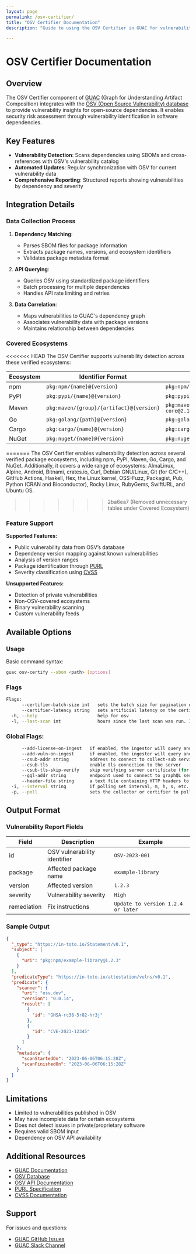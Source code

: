 ```yaml
---
layout: page
permalink: /osv-certifier/
title: "OSV Certifier Documentation"
description: "Guide to using the OSV Certifier in GUAC for vulnerability management"

---
```


# OSV Certifier Documentation 

## Overview

The OSV Certifier component of [GUAC](https://guac.sh) (Graph for Understanding Artifact Composition) integrates with the [OSV (Open Source Vulnerability) database](https://osv.dev) to provide vulnerability insights for open-source dependencies. It enables security risk assessment through vulnerability identification in software dependencies.

## Key Features

- **Vulnerability Detection**: Scans dependencies using SBOMs and cross-references with OSV's vulnerability catalog
- **Automated Updates**: Regular synchronization with OSV for current vulnerability data
- **Comprehensive Reporting**: Structured reports showing vulnerabilities by dependency and severity

## Integration Details

### Data Collection Process

1. **Dependency Matching**: 
   - Parses SBOM files for package information
   - Extracts package names, versions, and ecosystem identifiers
   - Validates package metadata format

2. **API Querying**: 
   - Queries OSV using standardized package identifiers
   - Batch processing for multiple dependencies
   - Handles API rate limiting and retries

3. **Data Correlation**: 
   - Maps vulnerabilities to GUAC's dependency graph
   - Associates vulnerability data with package versions
   - Maintains relationship between dependencies

### Covered Ecosystems

<<<<<<< HEAD
The OSV Certifier supports vulnerability detection across these verified ecosystems:

| Ecosystem | Identifier Format | Example |
|-----------|------------------|---------|
| npm | `pkg:npm/{name}@{version}` | `pkg:npm/lodash@4.17.21` |
| PyPI | `pkg:pypi/{name}@{version}` | `pkg:pypi/requests@2.28.1` |
| Maven | `pkg:maven/{group}/{artifact}@{version}` | `pkg:maven/org.apache.logging.log4j/log4j-core@2.14.1` |
| Go | `pkg:golang/{path}@{version}` | `pkg:golang/golang.org/x/text@v0.3.7` |
| Cargo | `pkg:cargo/{name}@{version}` | `pkg:cargo/serde@1.0.152` |
| NuGet | `pkg:nuget/{name}@{version}` | `pkg:nuget/Newtonsoft.Json@13.0.1` |
=======
The OSV Certifier enables vulnerability detection across several verified package ecosystems, including npm, PyPI, Maven, Go, Cargo, and NuGet. Additionally, it covers a wide range of ecosystems: AlmaLinux, Alpine, Android, Bitnami, crates.io, Curl, Debian GNU/Linux, Git (for C/C++), GitHub Actions, Haskell, Hex, the Linux kernel, OSS-Fuzz, Packagist, Pub, Python (CRAN and Bioconductor), Rocky Linux, RubyGems, SwiftURL, and Ubuntu OS.
>>>>>>> 2ba6ea7 (Removed unnecessary tables under Covered Ecosystem)

### Feature Support

**Supported Features:**
- Public vulnerability data from OSV’s database
- Dependency version mapping against known vulnerabilities
- Analysis of version ranges
- Package identification through [PURL](https://github.com/package-url/purl-spec)
- Severity classification using [CVSS](https://www.first.org/cvss/)

**Unsupported Features:**
- Detection of private vulnerabilities
- Non-OSV-covered ecosystems
- Binary vulnerability scanning
- Custom vulnerability feeds

## Available Options

### Usage
Basic command syntax:
```bash
guac osv-certify --sbom <path> [options]
```

### Flags
```bash
Flags:
      --certifier-batch-size int   sets the batch size for pagination query for the certifier (default 60000)
      --certifier-latency string   sets artificial latency on the certifier. Defaults to empty string (not enabled) but can set m, h, s...etc
  -h, --help                       help for osv
  -l, --last-scan int              hours since the last scan was run. If not set, run on all packages/sources (default 4)
```
### Global Flags:
```bash
      --add-license-on-ingest   if enabled, the ingestor will query and ingest clearly defined for licenses. Warning: This will increase ingestion times
      --add-vuln-on-ingest      if enabled, the ingestor will query and ingest OSV for vulnerabilities. Warning: This will increase ingestion times
      --csub-addr string        address to connect to collect-sub service (default "localhost:2782")
      --csub-tls                enable tls connection to the server
      --csub-tls-skip-verify    skip verifying server certificate (for self-signed certificates for example)
      --gql-addr string         endpoint used to connect to graphQL server (default "http://localhost:8080/query")
      --header-file string      a text file containing HTTP headers to send to the GQL server, in RFC 822 format
  -i, --interval string         if polling set interval, m, h, s, etc. (default "5m")
  -p, --poll                    sets the collector or certifier to polling mode
```

## Output Format

### Vulnerability Report Fields

| Field | Description | Example |
|-------|-------------|---------|
| id | OSV vulnerability identifier | `OSV-2023-001` |
| package | Affected package name | `example-library` |
| version | Affected version | `1.2.3` |
| severity | Vulnerability severity | `High` |
| remediation | Fix instructions | `Update to version 1.2.4 or later` |

### Sample Output

```json
{
  "_type": "https://in-toto.io/Statement/v0.1",
  "subject": [
    {
      "uri": "pkg:npm/example-library@1.2.3"
    }
  ],
  "predicateType": "https://in-toto.io/attestation/vulns/v0.1",
  "predicate": {
    "scanner": {
      "uri": "osv.dev",
      "version": "0.0.14",
      "result": [
        {
          "id": "GHSA-rc38-5r82-hr3j"
        },
        {
          "id": "CVE-2023-12345"
        }
      ]
    },
    "metadata": {
      "scanStartedOn": "2023-06-06T06:15:28Z",
      "scanFinishedOn": "2023-06-06T06:15:28Z"
    }
  }
}
```

## Limitations

- Limited to vulnerabilities published in OSV
- May have incomplete data for certain ecosystems
- Does not detect issues in private/proprietary software
- Requires valid SBOM input
- Dependency on OSV API availability

## Additional Resources

- [GUAC Documentation](https://guac.sh)
- [OSV Database](https://osv.dev)
- [OSV API Documentation](https://osv.dev/docs)
- [PURL Specification](https://github.com/package-url/purl-spec)
- [CVSS Documentation](https://www.first.org/cvss/specification-document)

## Support

For issues and questions:
- [GUAC GitHub Issues](https://github.com/guacsec/guac/issues)
- [GUAC Slack Channel](https://openssf.slack.com/archives/C03U677QD46)
